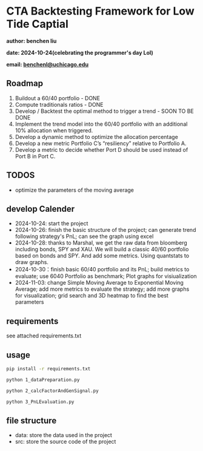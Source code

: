 # CTA Backtesting Framework for Low Tide Captial
**author: benchen liu**

**date: 2024-10-24(celebrating the programmer's day Lol)**

**email: benchenl@uchicago.edu**

## Roadmap
1) Buildout a 60/40 portfolio - DONE
2) Compute traditionals ratios - DONE
3) Develop / Backtest the optimal method to trigger a trend - SOON TO BE DONE
4) Implement the trend model into the 60/40 portfolio with an additional 10% allocation when triggered. 
5) Develop a dynamic method to optimize the allocation percentage
6) Develop a new metric Portfolio C’s “resiliency” relative to Portfolio A.
7) Develop a metric to decide whether Port D should be used instead of Port B in Port C. 


## TODOS
- optimize the parameters of the moving average


## develop Calender
- 2024-10-24: start the project
- 2024-10-26: finish the basic structure of the project; can generate trend following strategy's PnL; can see the graph using excel
- 2024-10-28: thanks to Marshal, we get the raw data from bloomberg including bonds, SPY and XAU. We will build a classic 
40/60 portfolio based on bonds and SPY. And add some metrics. Using quantstats to draw graphs.
- 2024-10-30：finish basic 60/40 portfolio and its PnL; build metrics to evaluate; use 6040 Portfolio as benchmark; Plot graphs for visiualization
- 2024-11-03: change Simple Moving Average to Exponential Moving Average; add more metrics to evaluate the strategy; add more graphs for visualization; grid search and 3D heatmap to find the best parameters


## requirements
see attached requirements.txt

## usage
```bash
pip install -r requirements.txt

python 1_dataPreparation.py

python 2_calcFactorAndGenSignal.py

python 3_PnLEvaluation.py
```

## file structure
- data: store the data used in the project
- src: store the source code of the project
